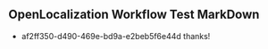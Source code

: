## OpenLocalization Workflow Test MarkDown

* af2ff350-d490-469e-bd9a-e2beb5f6e44d 
thanks!



<!--HONumber=Jan16_HO3-->

